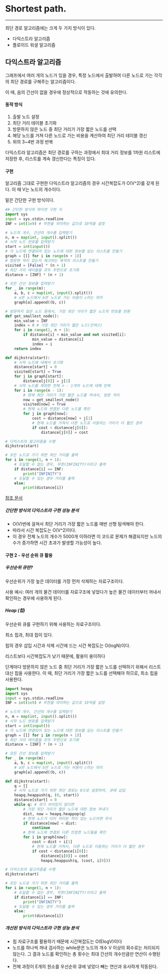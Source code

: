 # Shortest path.
---
최단 경로 알고리즘에는 크게 두 가지 방식이 있다.
- 다익스트라 알고리즘
- 플로이드 워셜 알고리즘

## 다익스트라 알고리즘

그래프에서 여러 개의 노드가 있을 경우, 특정 노드에서 출발하여 다른 노드로 가는 각각의 최단 경로를 구해주는 알고리즘이다.

이 때, 음의 간선이 없을 경우에 정상적으로 작동하는 것에 유의한다.

#### 동작 방식

1. 출발 노드 설정
2. 최단 거리 테이블 초기화
3. 방문하지 않은 노드 중 최단 거리가 가장 짧은 노드를 선택
4. 해당 노드를 거쳐 다른 노드로 가는 비용을 계산하여 최단 거리 테이블 갱신
5. 위의 3~4번 과정 반복

다익스트라 알고리즘은 최단 경로를 구하는 과정에서 최대 거리 정보를 1차원 리스트에 저장한 후, 리스트를 계속 갱신한다는 특징이 있다.

#### 구현
알고리즘 그대로 구현한 다익스트라 알고리즘의 경우 시간복잡도가 O(V^2)를 갖게 된다. 이 때 V는 노드의 개수이다.

밑은 간단한 구현 방식이다.

```python
## 간단한 방식의 파이썬 구현 식
import sys
input = sys.stdin.readline
INF = int(1e9) # 무한을 의미하는 값으로 10억을 설정

# 노드의 개수, 간선의 개수를 입력받기
n, m = map(int, input().split())
# 시작 노드 번호를 입력받기
start = int(input())
# 각 노드에 연결되어 있는 노드에 대한 정보를 담는 리스트를 만들기
graph = [[] for i in range(n + 1)]
# 방문한 적이 있는지 체크하는 목적의 리스트를 만들기
visited = [False] * (n + 1)
# 최단 거리 테이블을 모두 무한으로 초기화
distance = [INF] * (n + 1)

# 모든 간선 정보를 입력받기
for _ in range(m):
    a, b, c = map(int, input().split())
    # a번 노드에서 b번 노드로 가는 비용이 c라는 의미
    graph[a].append((b, c))

# 방문하지 않은 노드 중에서, 가장 최단 거리가 짧은 노드의 번호를 반환
def get_smallest_node():
    min_value = INF
    index = 0 # 가장 최단 거리가 짧은 노드(인덱스)
    for i in range(1, n + 1):
        if distance[i] < min_value and not visited[i]:
            min_value = distance[i]
            index = i
    return index

def dijkstra(start):
    # 시작 노드에 대해서 초기화
    distance[start] = 0
    visited[start] = True
    for j in graph[start]:
        distance[j[0]] = j[1]
    # 시작 노드를 제외한 전체 n - 1개의 노드에 대해 반복
    for i in range(n - 1):
        # 현재 최단 거리가 가장 짧은 노드를 꺼내서, 방문 처리
        now = get_smallest_node()
        visited[now] = True
        # 현재 노드와 연결된 다른 노드를 확인
        for j in graph[now]:
            cost = distance[now] + j[1]
            # 현재 노드를 거쳐서 다른 노드로 이동하는 거리가 더 짧은 경우
            if cost < distance[j[0]]:
                distance[j[0]] = cost

# 다익스트라 알고리즘을 수행
dijkstra(start)

# 모든 노드로 가기 위한 최단 거리를 출력
for i in range(1, n + 1):
    # 도달할 수 없는 경우, 무한(INFINITY)이라고 출력
    if distance[i] == INF:
        print("INFINITY")
    # 도달할 수 있는 경우 거리를 출력
    else:
        print(distance[i])
```
[참조 문서](https://freedeveloper.tistory.com/384')

##### 간단한 방식의 다익스트라 구현 성능 분석

- O(V)번에 걸쳐서 최단 거리가 가장 짧은 노드를 매번 선형 탐색해야 한다.
- 따라서 시간 복잡도는 O(V^2)이다.
- 이 경우 전체 노드의 개수가 5000개 이하라면 이 코드로 문제가 해결되지만 노드의 수가 증가하면 시간 초과가 발생할 가능성이 높다.

#### 구현 2 - 우선 순위 큐 활용
##### 우선순위 큐란?

우선순위가 가장 높은 데이터를 가장 먼저 삭제하는 자료구조이다.

사용 예시: 여러 개의 물건 데이터를 자료구조에 넣었다가 높은 물건 데이터부터 꺼내서 확인하는 경우에 사용하게 된다.

##### Heap (힙)

우선순위 큐를 구현하기 위해 사용하는 자료구조이다.

최소 힙과, 최대 힙이 있다.

힙의 경우 삽입 시간과 삭제 시간에 드는 시간 복잡도는 O(logN)이다.

리스트보다 시간복잡도가 낮기 때문에, 활용이 용이하다


단계마다 방문하지 않은 노드 중 최단 거리가 가장 짧은 노드를 선택하기 위해서 리스트 대신 힙을 사용한다.
이 때, 최단 거리가 가장 짧은 노드를 선택해야 하므로, 최소 힙을 사용한다.

```python
import heapq
import sys
input = sys.stdin.readline
INF = int(1e9) # 무한을 의미하는 값으로 10억을 설정

# 노드의 개수, 간선의 개수를 입력받기
n, m = map(int, input().split())
# 시작 노드 번호를 입력받기
start = int(input())
# 각 노드에 연결되어 있는 노드에 대한 정보를 담는 리스트를 만들기
graph = [[] for i in range(n + 1)]
# 최단 거리 테이블을 모두 무한으로 초기화
distance = [INF] * (n + 1)

# 모든 간선 정보를 입력받기
for _ in range(m):
    a, b, c = map(int, input().split())
    # a번 노드에서 b번 노드로 가는 비용이 c라는 의미
    graph[a].append((b, c))

def dijkstra(start):
    q = []
    # 시작 노드로 가기 위한 최단 경로는 0으로 설정하여, 큐에 삽입
    heapq.heappush(q, (0, start))
    distance[start] = 0
    while q: # 큐가 비어있지 않다면
        # 가장 최단 거리가 짧은 노드에 대한 정보 꺼내기
        dist, now = heapq.heappop(q)
        # 현재 노드가 이미 처리된 적이 있는 노드라면 무시
        if distance[now] < dist:
            continue
        # 현재 노드와 연결된 다른 인접한 노드들을 확인
        for i in graph[now]:
            cost = dist + i[1]
            # 현재 노드를 거쳐서, 다른 노드로 이동하는 거리가 더 짧은 경우
            if cost < distance[i[0]]:
                distance[i[0]] = cost
                heapq.heappush(q, (cost, i[0]))

# 다익스트라 알고리즘을 수행
dijkstra(start)

# 모든 노드로 가기 위한 최단 거리를 출력
for i in range(1, n + 1):
    # 도달할 수 없는 경우, 무한(INFINITY)이라고 출력
    if distance[i] == INF:
        print("INFINITY")
    # 도달할 수 있는 경우 거리를 출력
    else:
        print(distance[i])
```

##### 개선된 방식의 다익스트라 구현 성능 분석

- 힙 자료구조를 활용하기 때문에 시간복잡도는 O(ElogV)이다
- 노드를 하나씩 꺼내 검사하는 while문은 노드의 개수 V 이상의 회수로는 처리되지 않는다. 그 결과 노드를 확인하는 총 횟수는 최대 간선의 개수만큼만 연산이 수행된다.
- 전체 과정이 E개의 원소를 우선순위 큐에 넣었다 빼는 연산과 유사하게 작동된다.
